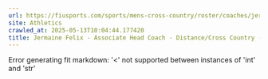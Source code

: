 ```yaml
---
url: https://fiusports.com/sports/mens-cross-country/roster/coaches/jermaine-felix/3292
site: Athletics
crawled_at: 2025-05-13T10:04:44.177420
title: Jermaine Felix - Associate Head Coach - Distance/Cross Country - Men's Cross Country/ Track Coaches - FIU Athletics
---
```


Error generating fit markdown: '<' not supported between instances of 'int' and 'str'
